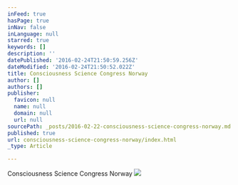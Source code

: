 ```yaml
---
inFeed: true
hasPage: true
inNav: false
inLanguage: null
starred: true
keywords: []
description: ''
datePublished: '2016-02-24T21:50:59.256Z'
dateModified: '2016-02-24T21:50:52.022Z'
title: Consciousness Science Congress Norway
author: []
authors: []
publisher:
  favicon: null
  name: null
  domain: null
  url: null
sourcePath: _posts/2016-02-22-consciousness-science-congress-norway.md
published: true
url: consciousness-science-congress-norway/index.html
_type: Article

---
```

Consciousness Science Congress Norway
![](https://the-grid-user-content.s3-us-west-2.amazonaws.com/2cee70d7-ea0f-4b3f-8235-d415c80a711f.jpg)
